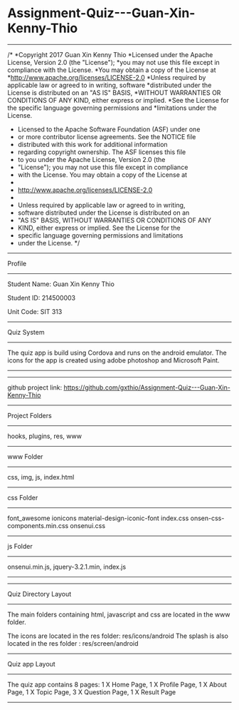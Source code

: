 # Assignment-Quiz---Guan-Xin-Kenny-Thio
************************************************************************************
/*
 *Copyright 2017 Guan Xin Kenny Thio
 *Licensed under the Apache License, Version 2.0 (the "License");
 *you may not use this file except in compliance with the License.
 *You may obtain a copy of the License at
 *http://www.apache.org/licenses/LICENSE-2.0
 *Unless required by applicable law or agreed to in writing, software
 *distributed under the License is distributed on an "AS IS" BASIS,
 *WITHOUT WARRANTIES OR CONDITIONS OF ANY KIND, either express or implied.
 *See the License for the specific language governing permissions and
 *limitations under the License.

 * Licensed to the Apache Software Foundation (ASF) under one
 * or more contributor license agreements.  See the NOTICE file
 * distributed with this work for additional information
 * regarding copyright ownership.  The ASF licenses this file
 * to you under the Apache License, Version 2.0 (the
 * "License"); you may not use this file except in compliance
 * with the License.  You may obtain a copy of the License at
 *
 * http://www.apache.org/licenses/LICENSE-2.0
 *
 * Unless required by applicable law or agreed to in writing,
 * software distributed under the License is distributed on an
 * "AS IS" BASIS, WITHOUT WARRANTIES OR CONDITIONS OF ANY
 * KIND, either express or implied.  See the License for the
 * specific language governing permissions and limitations
 * under the License.
 */
***********************************************************************************
Profile
********
Student Name: Guan Xin Kenny Thio

Student ID: 214500003

Unit Code: SIT 313
************************************************************************************
Quiz System
************************************************************************
The quiz app is build using Cordova and runs on the android emulator. 
The icons for the app is created using adobe photoshop and Microsoft Paint.
__________________________________________________________________________


***********************************************************************************
github project link: https://github.com/gxthio/Assignment-Quiz---Guan-Xin-Kenny-Thio
*************************************************************************************
Project Folders
***************
hooks,
plugins,
res,
www
______________

www Folder
*************
css,
img,
js,
index.html
_____________

css Folder
**************
font_awesome
ionicons
material-design-iconic-font
index.css
onsen-css-components.min.css
onsenui.css
_________________

js Folder
*****************
onsenui.min.js,
jquery-3.2.1.min,
index.js
_________________

**************************************************************************************
Quiz Directory Layout
**********************
The main folders containing html, javascript and css are located in the www folder.

The icons are located in the res folder: res/icons/android
The splash is also located in the res folder : res/screen/android

_________________________

Quiz app Layout
******************************
The quiz app contains 8 pages:
1 X Home Page,
1 X Profile Page,
1 X About Page,
1 X Topic Page,
3 X Question Page,
1 X Result Page
****************************
